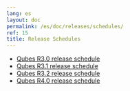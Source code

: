 ```yaml
---
lang: es
layout: doc
permalink: /es/doc/releases/schedules/
ref: 15
title: Release Schedules
---
```


* [Qubes R3.0 release schedule](/es/doc/releases/3.0/schedule/)
* [Qubes R3.1 release schedule](/es/doc/releases/3.1/schedule/)
* [Qubes R3.2 release schedule](/es/doc/releases/3.2/schedule/)
* [Qubes R4.0 release schedule](/es/doc/releases/4.0/schedule/)